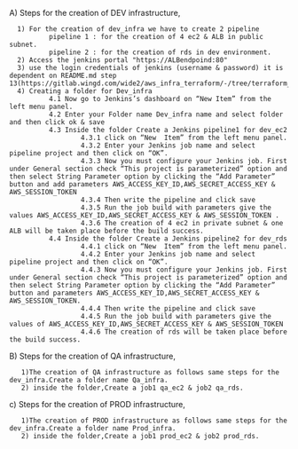 A) Steps for the creation of DEV infrastructure,

      1) For the creation of dev_infra we have to create 2 pipeline 
              pipeline 1 : for the creation of 4 ec2 & ALB in public subnet.  
              pipeline 2 : for the creation of rds in dev environment.
      2) Access the jenkins portal "https://ALBendpoind:80"
      3) use the login credentials of jenkins (username & password) it is dependent on README.md step 13(https://gitlab.wingd.com/wide2/aws_infra_terraform/-/tree/terraform_scripts/jenkins)
      4) Creating a folder for Dev_infra
              4.1 Now go to Jenkins’s dashboard on “New Item” from the left menu panel.
              4.2 Enter your Folder name Dev_infra name and select folder and then click ok & save
              4.3 Inside the folder Create a Jenkins pipeline1 for dev_ec2
                      4.3.1 click on “New  Item” from the left menu panel.
                      4.3.2 Enter your Jenkins job name and select pipeline project and then click on “OK”.
                      4.3.3 Now you must configure your Jenkins job. First under General section check “This project is parameterized” option and then select String Parameter option by clicking the “Add Parameter” button and add parameters AWS_ACCESS_KEY_ID,AWS_SECRET_ACCESS_KEY & AWS_SESSION_TOKEN                      
                      4.3.4 Then write the pipeline and click save
                      4.3.5 Run the job build with parameters give the values AWS_ACCESS_KEY_ID,AWS_SECRET_ACCESS_KEY & AWS_SESSION_TOKEN .
                      4.3.6 The creation of 4 ec2 in private subnet & one ALB will be taken place before the build success.
              4.4 Inside the folder Create a Jenkins pipeline2 for dev_rds
                      4.4.1 click on “New  Item” from the left menu panel.
                      4.4.2 Enter your Jenkins job name and select pipeline project and then click on “OK”.
                      4.4.3 Now you must configure your Jenkins job. First under General section check “This project is parameterized” option and then select String Parameter option by clicking the “Add Parameter” button and parameters AWS_ACCESS_KEY_ID,AWS_SECRET_ACCESS_KEY & AWS_SESSION_TOKEN.
                      4.4.4 Then write the pipeline and click save
                      4.4.5 Run the job build with parameters give the values of AWS_ACCESS_KEY_ID,AWS_SECRET_ACCESS_KEY & AWS_SESSION_TOKEN 
                      4.4.6 The creation of rds will be taken place before the build success.

B) Steps for the creation of QA infrastructure,

       1)The creation of QA infrastructure as follows same steps for the dev_infra.Create a folder name Qa_infra.
       2) inside the folder,Create a job1 qa_ec2 & job2 qa_rds.

c) Steps for the creation of PROD infrastructure,

       1)The creation of PROD infrastructure as follows same steps for the dev_infra.Create a folder name Prod_infra.
       2) inside the folder,Create a job1 prod_ec2 & job2 prod_rds.


  





     
